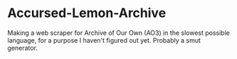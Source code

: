 # Accursed-Lemon-Archive
Making a web scraper for Archive of Our Own (AO3) in the slowest possible language, for a purpose I haven't figured out yet. Probably a smut generator.
